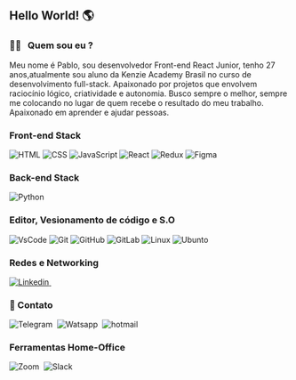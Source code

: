 ## Hello World! 🌎
<img align="right" width="425"/>

### 👨‍💻 &nbsp; Quem sou eu ?
Meu nome é Pablo, sou desenvolvedor Front-end React Junior, tenho 27 anos,atualmente sou aluno da Kenzie Academy Brasil no curso de desenvolvimento full-stack.
Apaixonado por projetos que envolvem raciocínio lógico, criatividade e autonomia. Busco sempre o melhor, sempre me colocando no lugar de quem recebe o resultado do meu trabalho. Apaixonado em aprender e ajudar pessoas.


### Front-end Stack
![HTML](https://img.shields.io/badge/HTML5-E34F26?style=for-the-badge&logo=html5&logoColor=white)
![CSS](https://img.shields.io/badge/CSS-239120?&style=for-the-badge&logo=css3&logoColor=white)
![JavaScript](https://img.shields.io/badge/JavaScript-F7DF1E?style=for-the-badge&logo=javascript&logoColor=black)
![React](https://img.shields.io/badge/React-20232A?style=for-the-badge&logo=react&logoColor=61DAFB)
![Redux](https://img.shields.io/badge/Redux-593D88?style=for-the-badge&logo=redux&logoColor=white)
![Figma](https://img.shields.io/badge/Figma-F24E1E?style=for-the-badge&logo=figma&logoColor=white)

### Back-end Stack
![Python](https://img.shields.io/badge/Python-14354C?style=for-the-badge&logo=python&logoColor=white)

### Editor, Vesionamento de código e S.O
![VsCode](https://img.shields.io/badge/Visual_Studio_Code-0078D4?style=for-the-badge&logo=visual%20studio%20code&logoColor=white)
![Git](https://img.shields.io/badge/Git-F05032?style=for-the-badge&logo=git&logoColor=white)
![GitHub](https://img.shields.io/badge/GitHub-100000?style=for-the-badge&logo=github&logoColor=white)
![GitLab](https://img.shields.io/badge/GitLab-330F63?style=for-the-badge&logo=gitlab&logoColor=white)
![Linux](https://img.shields.io/badge/Linux-FCC624?style=for-the-badge&logo=linux&logoColor=black)
![Ubunto](https://img.shields.io/badge/Ubuntu-E95420?style=for-the-badge&logo=ubuntu&logoColor=white)

### Redes e Networking
<a href="https://www.linkedin.com/in/pablodamini/"> ![Linkedin](https://img.shields.io/badge/LinkedIn-0077B5?style=for-the-badge&logo=linkedin&logoColor=white)&nbsp; </a>


### 📱 Contato
![Telegram](https://img.shields.io/badge/Telegram-2CA5E0?style=for-the-badge&logo=telegram&logoColor=white)&nbsp;
![Watsapp](https://img.shields.io/badge/WhatsApp-25D366?style=for-the-badge&logo=whatsapp&logoColor=white)&nbsp;
![hotmail](https://img.shields.io/badge/Hotmail-D14836?style=for-the-badge&logo=Hotmaill&logoColor=white)&nbsp;

### Ferramentas Home-Office
![Zoom](https://img.shields.io/badge/Zoom-2D8CFF?style=for-the-badge&logo=zoom&logoColor=white)&nbsp;
![Slack](https://img.shields.io/badge/Slack-4A154B?style=for-the-badge&logo=slack&logoColor=white)&nbsp;

<!-- <p align = "center"> -->
  <!-- <!-- <!-- <!-- <a href="https://github.com/Pablo-HD"><img src="https://github-readme-stats.vercel.app/api/top-langs/?username=DgSantos017&layout=compact&theme=dark"/></a>  -->
  <!-- <!-- <!-- <!-- <!-- <a href="https://github.com/Pablo-HD"><img src="https://github-readme-stats.vercel.app/api?username=DgSantos017&show_icons=true&theme=dark&include_all_commits=true&count_private=true" alt="Pablo-HD"/></a> --> 
<!-- </p>  -->
